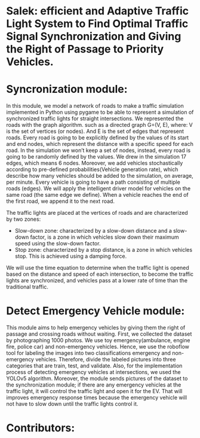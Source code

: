 # Salek: efficient and Adaptive Traffic Light System to Find Optimal Traffic Signal Synchronization and Giving the Right of Passage to Priority Vehicles.

# Syncronization module:
In this module, we model a network of roads to make a traffic simulation implemented in Python using pygame to be able to represent a simulation of synchronized traffic lights for straight intersections. We represented the roads with the graph algorithm. such as a directed graph G=(V, E), where: 
V is the set of vertices (or nodes).
And E is the set of edges that represent roads.
Every road is going to be explicitly defined by the values of its start and end nodes, which represent the distance with a specific speed for each road. In the simulation we won’t keep a set of nodes, instead, every road is going to be randomly defined by the values. We drew in the simulation 17 edges, which means 6 nodes. Moreover, we add vehicles stochastically according to pre-defined probabilities(Vehicle generation rate), which describe how many vehicles should be added to the simulation, on average, per minute. Every vehicle is going to have a path consisting of multiple roads (edges). We will apply the intelligent driver model for vehicles on the same road (the same edge we define). When a vehicle reaches the end of the first road,  we append it to the next road.

The traffic lights are placed at the vertices of roads and are characterized by two zones:
- Slow-down zone: characterized by a slow-down distance and a slow-down factor, is a zone in which vehicles slow down their maximum speed using the slow-down factor.
- Stop zone: characterized by a stop distance, is a zone in which vehicles stop. This is achieved using a damping force.


We will use the time equation to determine when the traffic light is opened based on the distance and speed of each intersection, to become the traffic lights are synchronized, and vehicles pass at a lower rate of time than the traditional traffic. 

# Detect Emergency Vehicle module:
This module aims to help emergency vehicles by giving them the right of passage and crossing roads without waiting. First, we collected the dataset by photographing 1000 photos. We use toy emergency(ambulance, engine fire, police car) and non-emergency vehicles. Hence, we use the roboflow tool for labeling the images into two classifications emergency and non-emergency vehicles. Therefore, divide the labeled pictures into three categories that are train, test, and validate. Also,  for the implementation process of detecting emergency vehicles at intersections, we used the YOLOv5 algorithm. Moreover, the module sends pictures of the dataset to the synchronization module; if there are any emergency vehicles at the traffic light, it will control the traffic light and open it for the EV. That will improves emergency response times because the emergency vehicle will not have to slow down until the traffic lights control it.

# Contributors:

